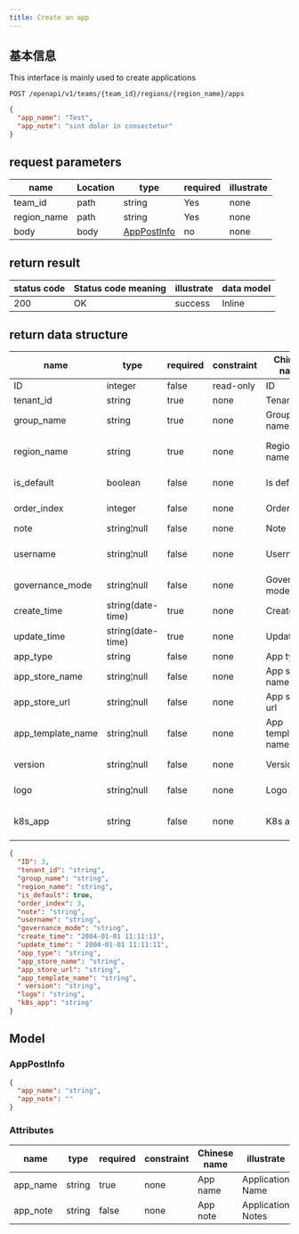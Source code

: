 ```yaml
---
title: Create an app
---
```


## 基本信息

This interface is mainly used to create applications

```shell title="请求路径"
POST /openapi/v1/teams/{team_id}/regions/{region_name}/apps 
```

```json title="Body 请求体示例"
{
  "app_name": "Test",
  "app_note": "sint dolor in consectetur"
}
```

## request parameters

| name                             | Location | type                              | required | illustrate |
| -------------------------------- | -------- | --------------------------------- | -------- | ---------- |
| team_id     | path     | string                            | Yes      | none       |
| region_name | path     | string                            | Yes      | none       |
| body                             | body     | [AppPostInfo](#schemaapppostinfo) | no       | none       |

## return result

| status code | Status code meaning | illustrate | data model |
| ----------- | ------------------- | ---------- | ---------- |
| 200         | OK                  | success    | Inline     |

## return data structure

| name                                                        | type                                 | required | constraint | Chinese name      | illustrate                  |
| ----------------------------------------------------------- | ------------------------------------ | -------- | ---------- | ----------------- | --------------------------- |
| ID                                                          | integer                              | false    | read-only  | ID                | none                        |
| tenant_id                              | string                               | true     | none       | Tenant id         | tenant id                   |
| group_name                             | string                               | true     | none       | Group name        | group name                  |
| region_name                            | string                               | true     | none       | Region name       | Regional center name        |
| is_default                             | boolean                              | false    | none       | Is default        | default components          |
| order_index                            | integer                              | false    | none       | Order index       | Apply sorting               |
| note                                                        | string¦null                          | false    | none       | Note              | Remark                      |
| username                                                    | string¦null                          | false    | none       | Username          | the username of principal   |
| governance_mode                        | string¦null                          | false    | none       | Governance mode   | governance mode             |
| create_time                            | string(date-time) | true     | none       | Create time       | creation time               |
| update_time                            | string(date-time) | true     | none       | Update time       | update time                 |
| app_type                               | string                               | false    | none       | App type          | App types                   |
| app_store_name    | string¦null                          | false    | none       | App store name    | app store name              |
| app_store_url     | string¦null                          | false    | none       | App store url     | App store URL               |
| app_template_name | string¦null                          | false    | none       | App template name | Basic Information           |
| version                                                     | string¦null                          | false    | none       | Version           | Helm app version            |
| logo                                                        | string¦null                          | false    | none       | Logo              | application logo            |
| k8s_app                                | string                               | false    | none       | K8s app           | In-cluster application name |

```json title="响应示例"
{
  "ID": 3,
  "tenant_id": "string",
  "group_name": "string",
  "region_name": "string",
  "is_default": true,
  "order_index": 3,
  "note": "string",
  "username": "string",
  "governance_mode": "string",
  "create_time": "2004-01-01 11:11:11",
  "update_time": " 2004-01-01 11:11:11",
  "app_type": "string",
  "app_store_name": "string",
  "app_store_url": "string",
  "app_template_name": "string",
  " version": "string",
  "logo": "string",
  "k8s_app": "string"
}
```

## Model

### AppPostInfo<a id="schemaapppostinfo"></a>

```json
{
  "app_name": "string",
  "app_note": ""
}
```

### Attributes

| name                          | type   | required | constraint | Chinese name | illustrate        |
| ----------------------------- | ------ | -------- | ---------- | ------------ | ----------------- |
| app_name | string | true     | none       | App name     | Application Name  |
| app_note | string | false    | none       | App note     | Application Notes |
